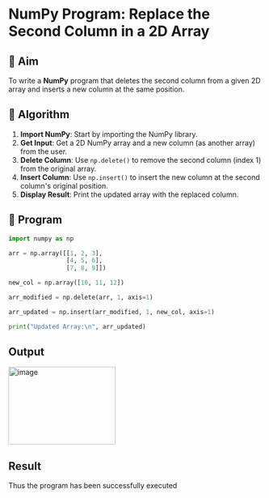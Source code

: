 # NumPy Program: Replace the Second Column in a 2D Array

## 🎯 Aim
To write a **NumPy** program that deletes the second column from a given 2D array and inserts a new column at the same position.

## 🧠 Algorithm
1. **Import NumPy**: Start by importing the NumPy library.
2. **Get Input**: Get a 2D NumPy array and a new column (as another array) from the user.
3. **Delete Column**: Use `np.delete()` to remove the second column (index 1) from the original array.
4. **Insert Column**: Use `np.insert()` to insert the new column at the second column's original position.
5. **Display Result**: Print the updated array with the replaced column.

## 🧾 Program

```python
import numpy as np

arr = np.array([[1, 2, 3],
                [4, 5, 6],
                [7, 8, 9]])

new_col = np.array([10, 11, 12])

arr_modified = np.delete(arr, 1, axis=1)

arr_updated = np.insert(arr_modified, 1, new_col, axis=1)

print("Updated Array:\n", arr_updated)
```

## Output
<img width="212" height="154" alt="image" src="https://github.com/user-attachments/assets/7c18d7c9-cb3d-4295-978e-3c6c257c08fe" />

## Result
Thus the program has been successfully executed
